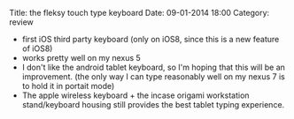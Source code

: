 Title: the fleksy touch type keyboard
Date: 09-01-2014 18:00
Category: review 

* first iOS third party keyboard (only on iOS8, since this is a new feature of iOS8)
* works pretty well on my nexus 5
* I don't like the android tablet keyboard, so I'm hoping that this will be an improvement.  (the only way I can type reasonably well on my nexus 7 is to hold it in portait mode)
* The apple wireless keyboard + the incase origami workstation stand/keyboard housing still provides the best tablet typing experience.
